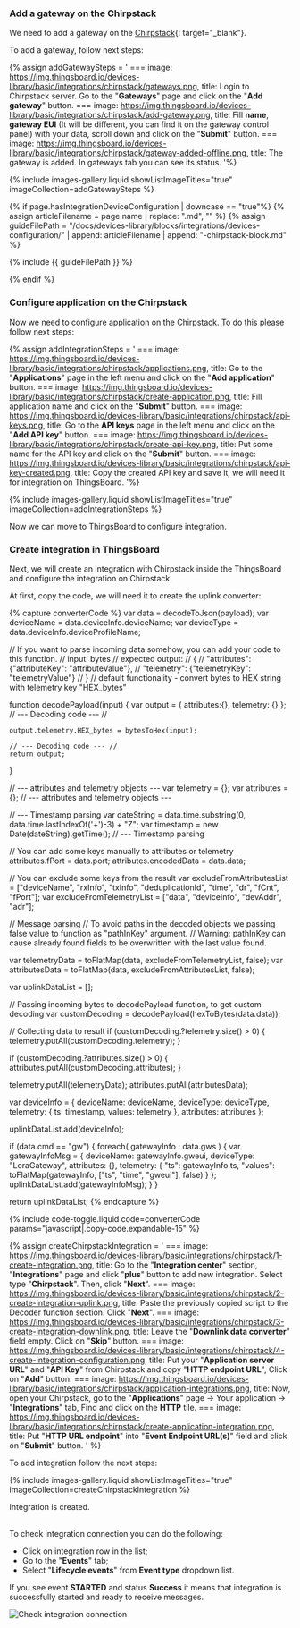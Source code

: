 ### Add a gateway on the Chirpstack

We need to add a gateway on the [Chirpstack](https://chirpstack.io){: target="_blank"}.   

To add a gateway, follow next steps:

{% assign addGatewaySteps = '
    ===
        image: https://img.thingsboard.io/devices-library/basic/integrations/chirpstack/gateways.png,
        title: Login to Chirpstack server. Go to the "**Gateways**" page and click on the "**Add gateway**" button.
    ===
        image: https://img.thingsboard.io/devices-library/basic/integrations/chirpstack/add-gateway.png,
        title: Fill **name**, **gateway EUI** (It will be different, you can find it on the gateway control panel) with your data, scroll down and click on the "**Submit**" button.
    ===
        image: https://img.thingsboard.io/devices-library/basic/integrations/chirpstack/gateway-added-offline.png,
        title: The gateway is added. In gateways tab you can see its status.
'%}

{% include images-gallery.liquid showListImageTitles="true" imageCollection=addGatewaySteps %}

{% if page.hasIntegrationDeviceConfiguration | downcase == "true"%}
{% assign articleFilename = page.name |  replace: ".md", "" %}
{% assign guideFilePath = "/docs/devices-library/blocks/integrations/devices-configuration/" | append: articleFilename | append: "-chirpstack-block.md" %}

{% include {{ guideFilePath }} %}

{% endif %}

### Configure application on the Chirpstack

Now we need to configure application on the Chirpstack. To do this please follow next steps:  

{% assign addIntegrationSteps = '
    ===
        image: https://img.thingsboard.io/devices-library/basic/integrations/chirpstack/applications.png,
        title: Go to the "**Applications**" page in the left menu and click on the "**Add application**" button.
    ===
        image: https://img.thingsboard.io/devices-library/basic/integrations/chirpstack/create-application.png,
        title: Fill application name and click on the "**Submit**" button.
    ===
        image: https://img.thingsboard.io/devices-library/basic/integrations/chirpstack/api-keys.png,
        title: Go to the **API keys** page in the left menu and click on the "**Add API key**" button.
    ===
        image: https://img.thingsboard.io/devices-library/basic/integrations/chirpstack/create-api-key.png,
        title: Put some name for the API key and click on the "**Submit**" button.
    ===
        image: https://img.thingsboard.io/devices-library/basic/integrations/chirpstack/api-key-created.png,
        title: Copy the created API key and save it, we will need it for integration on ThingsBoard.
'%}

{% include images-gallery.liquid showListImageTitles="true" imageCollection=addIntegrationSteps %}

Now we can move to ThingsBoard to configure integration.  

### Create integration in ThingsBoard

Next, we will create an integration with Chirpstack inside the ThingsBoard and configure the integration on Chirpstack.

At first, copy the code, we will need it to create the uplink converter:

{% capture converterCode %}
var data = decodeToJson(payload);
var deviceName = data.deviceInfo.deviceName;
var deviceType = data.deviceInfo.deviceProfileName;

// If you want to parse incoming data somehow, you can add your code to this function.
// input: bytes
// expected output:
//  {
//    "attributes": {"attributeKey": "attributeValue"},
//    "telemetry": {"telemetryKey": "telemetryValue"}
//  }
// default functionality - convert bytes to HEX string with telemetry key "HEX_bytes"

function decodePayload(input) {
    var output = { attributes:{}, telemetry: {} };
    // --- Decoding code --- //

    output.telemetry.HEX_bytes = bytesToHex(input);
    
    // --- Decoding code --- //
    return output;
}

// --- attributes and telemetry objects ---
var telemetry = {};
var attributes = {};
// --- attributes and telemetry objects ---

// --- Timestamp parsing
var dateString = data.time.substring(0, data.time.lastIndexOf('+')-3) + "Z";
var timestamp = new Date(dateString).getTime();
// --- Timestamp parsing

// You can add some keys manually to attributes or telemetry
attributes.fPort = data.port;
attributes.encodedData = data.data;

// You can exclude some keys from the result
var excludeFromAttributesList = ["deviceName", "rxInfo", "txInfo", "deduplicationId", "time", "dr", "fCnt", "fPort"];
var excludeFromTelemetryList = ["data", "deviceInfo", "devAddr", "adr"];

// Message parsing
// To avoid paths in the decoded objects we passing false value to function as "pathInKey" argument.
// Warning: pathInKey can cause already found fields to be overwritten with the last value found.

var telemetryData = toFlatMap(data, excludeFromTelemetryList, false);
var attributesData = toFlatMap(data, excludeFromAttributesList, false);

var uplinkDataList = [];

// Passing incoming bytes to decodePayload function, to get custom decoding
var customDecoding = decodePayload(hexToBytes(data.data));

// Collecting data to result
if (customDecoding.?telemetry.size() > 0) {
    telemetry.putAll(customDecoding.telemetry);
}

if (customDecoding.?attributes.size() > 0) {
    attributes.putAll(customDecoding.attributes);
}

telemetry.putAll(telemetryData);
attributes.putAll(attributesData);

var deviceInfo = {
    deviceName: deviceName,
    deviceType: deviceType,
    telemetry: {
        ts: timestamp,
        values: telemetry
    },
    attributes: attributes
};

uplinkDataList.add(deviceInfo);

if (data.cmd == "gw") {
    foreach( gatewayInfo : data.gws ) {
        var gatewayInfoMsg = {
            deviceName: gatewayInfo.gweui,
            deviceType: "LoraGateway",
            attributes: {},
            telemetry: {
                "ts": gatewayInfo.ts,
                "values": toFlatMap(gatewayInfo, ["ts", "time", "gweui"], false)
            }
        };
        uplinkDataList.add(gatewayInfoMsg);
    }
}

return uplinkDataList;
{% endcapture %}

{% include code-toggle.liquid code=converterCode params="javascript|.copy-code.expandable-15" %}

{% assign createChirpstackIntegration = '
    ===
        image: https://img.thingsboard.io/devices-library/basic/integrations/chirpstack/1-create-integration.png,
        title: Go to the "**Integration center**" section, "**Integrations**" page and click "**plus**" button to add new integration. Select type "**Chirpstack**". Then, click "**Next**".
    ===
        image: https://img.thingsboard.io/devices-library/basic/integrations/chirpstack/2-create-integration-uplink.png,
        title: Paste the previously copied script to the Decoder function section. Click "**Next**".
    ===
        image: https://img.thingsboard.io/devices-library/basic/integrations/chirpstack/3-create-integration-downlink.png,
        title: Leave the "**Downlink data converter**" field empty. Click on "**Skip**" button.
    ===
        image: https://img.thingsboard.io/devices-library/basic/integrations/chirpstack/4-create-integration-configuration.png,
        title: Put your "**Application server URL**" and "**API Key**" from Chirpstack and copy "**HTTP endpoint URL**", Click on "**Add**" button.
    ===
        image: https://img.thingsboard.io/devices-library/basic/integrations/chirpstack/application-integrations.png,
        title: Now, open your Chirpstack, go to the "**Applications**" page -> Your application -> "**Integrations**" tab, Find and click on the **HTTP** tile.
    ===
        image: https://img.thingsboard.io/devices-library/basic/integrations/chirpstack/create-application-integration.png,
        title: Put "**HTTP URL endpoint**" into "**Event Endpoint URL(s)**" field and click on "**Submit**" button.
'
%}

To add integration follow the next steps:  

{% include images-gallery.liquid showListImageTitles="true" imageCollection=createChirpstackIntegration %} 

Integration is created.

<br>
To check integration connection you can do the following:

- Click on integration row in the list;
- Go to the "**Events**" tab;
- Select "**Lifecycle events**" from **Event type** dropdown list.

If you see event **STARTED** and status **Success** it means that integration is successfully started and ready to receive messages.

![Check integration connection](https://img.thingsboard.io/devices-library/basic/integrations/check-integration-started.png)